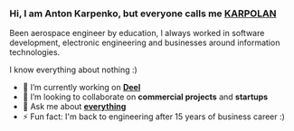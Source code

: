 ### Hi, I am Anton Karpenko, but everyone calls me [KARPOLAN](https://karpolan.com)

Been aerospace engineer by education, I always worked in software development, electronic engineering and businesses around information technologies.

I know everything about nothing :)

- 🔭 I’m currently working on **[Deel](https://www.letsdeel.com/?source=anton)** 
- 👯 I’m looking to collaborate on **commercial projects** and **startups**
- 💬 Ask me about **[everything](https://www.patreon.com/karpolan)**
- ⚡ Fun fact: I'm back to engineering after 15 years of business career :)

<!-- - 🌱 I’m currently learning how to use **MongoDB** and **PosteSQL** in the mix with help of **[NestJS](https://nestjs.com/)** -->
